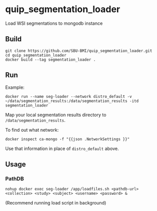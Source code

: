 # quip_segmentation_loader
Load WSI segmentations to mongodb instance

## Build

```
git clone https://github.com/SBU-BMI/quip_segmentation_loader.git
cd quip_segmentation_loader
docker build --tag segmentation_loader .
```

## Run
Example:

```
docker run --name seg-loader --network distro_default -v ~/data/segmentation_results:/data/segmentation_results -itd segmentation_loader
```

Map your local segmentation results directory to `/data/segmentation_results`.

To find out what network:
```
docker inspect ca-mongo -f "{{json .NetworkSettings }}"
```
Use that information in place of `distro_default` above.

## Usage
### PathDB

```
nohup docker exec seg-loader /app/loadfiles.sh <pathdb-url> <collection> <study> <subject> <username> <password> &
```
(Recommend running load script in background)
